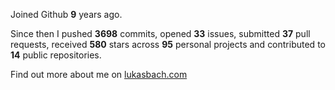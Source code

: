 Joined Github **9** years ago.

Since then I pushed **3698** commits, opened **33** issues, submitted **37** pull requests, received **580** stars across **95** personal projects and contributed to **14** public repositories.

Find out more about me on [lukasbach.com](https://lukasbach.com)

